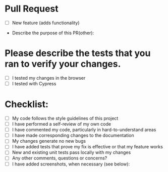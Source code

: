 # Pull Request

- [ ] New feature (adds functionality)
- Describe the purpose of this PR(other):


# Please describe the tests that you ran to verify your changes.

- [ ] I tested my changes in the browser
- [ ] I tested with Cypress

# Checklist:

- [ ] My code follows the style guidelines of this project
- [ ] I have performed a self-review of my own code
- [ ] I have commented my code, particularly in hard-to-understand areas
- [ ] I have made corresponding changes to the documentation
- [ ] My changes generate no new bugs
- [ ] I have added tests that prove my fix is effective or that my feature works
- [ ] New and existing unit tests pass locally with my changes
- [ ] Any other comments, questions or concerns?
- [ ] I have added screenshots, when necessary (see below):